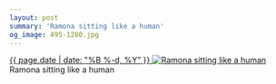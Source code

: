 ```yaml
---
layout: post
summary: 'Ramona sitting like a human'
og_image: 495-1280.jpg
---
```


<p>
 <time>
  <a href="/495">
   {{ page.date | date: "%B %-d, %Y" }}
  </a>
 </time>
 <a href="/495">
  <img alt="Ramona sitting like a human" data-taken="5/30/2016" sizes="(min-width: 700px) 50vw, calc(100vw - 2rem)" src="{{ site.assets_url }}/495-640.jpg" srcset="{{ site.assets_url }}/495-1280.jpg 1280w, {{ site.assets_url }}/495-960.jpg 960w, {{ site.assets_url }}/495-640.jpg 640w, {{ site.assets_url }}/495-320.jpg 320w"/>
 </a>
 <span>
  Ramona sitting like a human
 </span>
</p>
